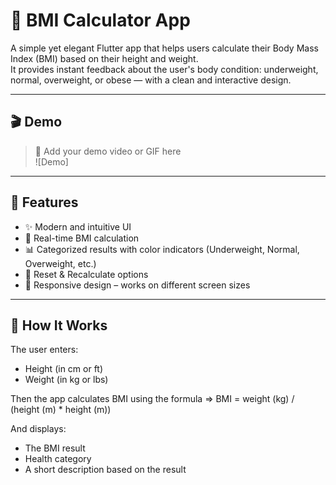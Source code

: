 # 🧮 BMI Calculator App

A simple yet elegant Flutter app that helps users calculate their Body Mass Index (BMI) based on their height and weight.  
It provides instant feedback about the user's body condition: underweight, normal, overweight, or obese — with a clean and interactive design.

---

## 🎬 Demo

> 📌 Add your demo video or GIF here  
![Demo]

---

## 🚀 Features

- ✨ Modern and intuitive UI  
- 🔢 Real-time BMI calculation  
- 📊 Categorized results with color indicators (Underweight, Normal, Overweight, etc.)  
- 🔁 Reset & Recalculate options  
- 📱 Responsive design – works on different screen sizes  

---

## 🧠 How It Works

The user enters:  
- Height (in cm or ft)  
- Weight (in kg or lbs)  

Then the app calculates BMI using the formula => BMI = weight (kg) / (height (m) * height (m))

And displays:  
- The BMI result  
- Health category  
- A short description based on the result  

